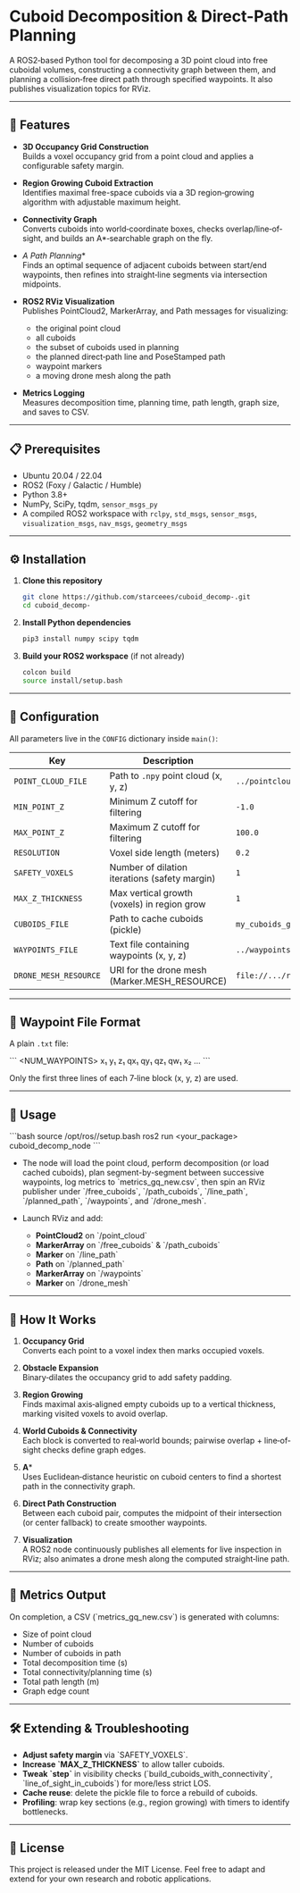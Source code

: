 # Cuboid Decomposition & Direct-Path Planning  
A ROS2‐based Python tool for decomposing a 3D point cloud into free cuboidal volumes, constructing a connectivity graph between them, and planning a collision‐free direct path through specified waypoints. It also publishes visualization topics for RViz.

---

## 🚀 Features

- **3D Occupancy Grid Construction**  
  Builds a voxel occupancy grid from a point cloud and applies a configurable safety margin.

- **Region Growing Cuboid Extraction**  
  Identifies maximal free-space cuboids via a 3D region‐growing algorithm with adjustable maximum height.

- **Connectivity Graph**  
  Converts cuboids into world‐coordinate boxes, checks overlap/line‐of‐sight, and builds an A*‐searchable graph on the fly.

- **A* Path Planning**  
  Finds an optimal sequence of adjacent cuboids between start/end waypoints, then refines into straight‐line segments via intersection midpoints.

- **ROS2 RViz Visualization**  
  Publishes PointCloud2, MarkerArray, and Path messages for visualizing:
  - the original point cloud
  - all cuboids
  - the subset of cuboids used in planning
  - the planned direct‐path line and PoseStamped path
  - waypoint markers
  - a moving drone mesh along the path

- **Metrics Logging**  
  Measures decomposition time, planning time, path length, graph size, and saves to CSV.

---

## 📋 Prerequisites

- Ubuntu 20.04 / 22.04  
- ROS2 (Foxy / Galactic / Humble)  
- Python 3.8+  
- NumPy, SciPy, tqdm, `sensor_msgs_py`  
- A compiled ROS2 workspace with `rclpy`, `std_msgs`, `sensor_msgs`, `visualization_msgs`, `nav_msgs`, `geometry_msgs`

---

## ⚙️ Installation

1. **Clone this repository**  
   ```bash
   git clone https://github.com/starceees/cuboid_decomp-.git
   cd cuboid_decomp-
   ```

2. **Install Python dependencies**  
   ```bash
   pip3 install numpy scipy tqdm
   ```

3. **Build your ROS2 workspace** (if not already)  
   ```bash
   colcon build
   source install/setup.bash
   ```

---

## 🔧 Configuration

All parameters live in the `CONFIG` dictionary inside `main()`:

| Key                  | Description                                  | Default           |
|----------------------|----------------------------------------------|-------------------|
| `POINT_CLOUD_FILE`   | Path to `.npy` point cloud (x, y, z)         | `../pointcloud/.../point_cloud_gq.npy` |
| `MIN_POINT_Z`        | Minimum Z cutoff for filtering               | `-1.0`            |
| `MAX_POINT_Z`        | Maximum Z cutoff for filtering               | `100.0`           |
| `RESOLUTION`         | Voxel side length (meters)                   | `0.2`             |
| `SAFETY_VOXELS`      | Number of dilation iterations (safety margin)| `1`               |
| `MAX_Z_THICKNESS`    | Max vertical growth (voxels) in region grow  | `1`               |
| `CUBOIDS_FILE`       | Path to cache cuboids (pickle)               | `my_cuboids_gq.pkl` |
| `WAYPOINTS_FILE`     | Text file containing waypoints (x, y, z)     | `../waypoints/.../waypoints_gq.txt` |
| `DRONE_MESH_RESOURCE`| URI for the drone mesh (Marker.MESH_RESOURCE)| `file://.../race2.stl` |

---

## 📖 Waypoint File Format

A plain `.txt` file:

\`\`\`
<NUM_WAYPOINTS>
x₁
y₁
z₁
qx₁
qy₁
qz₁
qw₁
x₂
...
\`\`\`

Only the first three lines of each 7‐line block (x, y, z) are used.

---

## 🚗 Usage

\`\`\`bash
source /opt/ros/<distro>/setup.bash
ros2 run <your_package> cuboid_decomp_node
\`\`\`

- The node will load the point cloud, perform decomposition (or load cached cuboids), plan segment-by-segment between successive waypoints, log metrics to \`metrics_gq_new.csv\`, then spin an RViz publisher under \`/free_cuboids\`, \`/path_cuboids\`, \`/line_path\`, \`/planned_path\`, \`/waypoints\`, and \`/drone_mesh\`.

- Launch RViz and add:
  - **PointCloud2** on \`/point_cloud\`
  - **MarkerArray** on \`/free_cuboids\` & \`/path_cuboids\`
  - **Marker** on \`/line_path\`
  - **Path** on \`/planned_path\`
  - **MarkerArray** on \`/waypoints\`
  - **Marker** on \`/drone_mesh\`

---

## 📐 How It Works

1. **Occupancy Grid**  
   Converts each point to a voxel index then marks occupied voxels.

2. **Obstacle Expansion**  
   Binary‐dilates the occupancy grid to add safety padding.

3. **Region Growing**  
   Finds maximal axis‐aligned empty cuboids up to a vertical thickness, marking visited voxels to avoid overlap.

4. **World Cuboids & Connectivity**  
   Each block is converted to real‐world bounds; pairwise overlap + line‐of‐sight checks define graph edges.

5. **A***  
   Uses Euclidean‐distance heuristic on cuboid centers to find a shortest path in the connectivity graph.

6. **Direct Path Construction**  
   Between each cuboid pair, computes the midpoint of their intersection (or center fallback) to create smoother waypoints.

7. **Visualization**  
   A ROS2 node continuously publishes all elements for live inspection in RViz; also animates a drone mesh along the computed straight‐line path.

---

## 📝 Metrics Output

On completion, a CSV (\`metrics_gq_new.csv\`) is generated with columns:

- Size of point cloud  
- Number of cuboids  
- Number of cuboids in path  
- Total decomposition time (s)  
- Total connectivity/planning time (s)  
- Total path length (m)  
- Graph edge count  

---

## 🛠️ Extending & Troubleshooting

- **Adjust safety margin** via \`SAFETY_VOXELS\`.  
- **Increase \`MAX_Z_THICKNESS\`** to allow taller cuboids.  
- **Tweak \`step\`** in visibility checks (\`build_cuboids_with_connectivity\`, \`line_of_sight_in_cuboids\`) for more/less strict LOS.  
- **Cache reuse**: delete the pickle file to force a rebuild of cuboids.  
- **Profiling**: wrap key sections (e.g., region growing) with timers to identify bottlenecks.

---

## 📄 License

This project is released under the MIT License. Feel free to adapt and extend for your own research and robotic applications.
